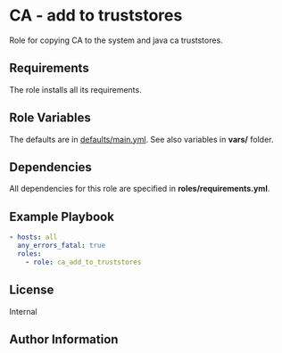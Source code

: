 CA - add to truststores
============

Role for copying CA to the system and java ca truststores.

Requirements
------------

The role installs all its requirements.

Role Variables
--------------

The defaults are in [defaults/main.yml](./defaults/main.yml).
See also variables in **vars/** folder.

Dependencies
------------

All dependencies for this role are specified in **roles/requirements.yml**.

Example Playbook
----------------

```yaml
- hosts: all
  any_errors_fatal: true
  roles:
    - role: ca_add_to_truststores
```

License
-------

Internal

Author Information
------------------
